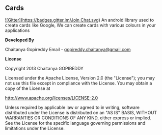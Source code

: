 Cards
-------
[![Gitter](https://badges.gitter.im/Join Chat.svg)](https://gitter.im/chetugopireddy/Cards?utm_source=badge&utm_medium=badge&utm_campaign=pr-badge&utm_content=badge)
An android library used to create cards like Google, We can create cards with various colours in your applications

**Developed By**

Chaitanya Gopireddy Email - gopireddy.chaitanya@gmail.com

**License**

Copyright 2013 Chaitanya GOPIREDDY

Licensed under the Apache License, Version 2.0 (the "License"); you may not use this file except in compliance with the License. You may obtain a copy of the License at

http://www.apache.org/licenses/LICENSE-2.0

Unless required by applicable law or agreed to in writing, software distributed under the License is distributed on an "AS IS" BASIS, WITHOUT WARRANTIES OR CONDITIONS OF ANY KIND, either express or implied. See the License for the specific language governing permissions and limitations under the License.
